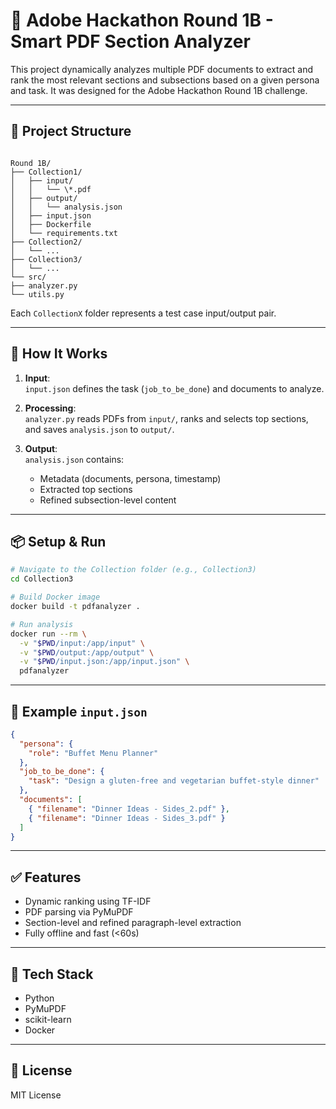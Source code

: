 # 🧠 Adobe Hackathon Round 1B - Smart PDF Section Analyzer

This project dynamically analyzes multiple PDF documents to extract and rank the most relevant sections and subsections based on a given persona and task. It was designed for the Adobe Hackathon Round 1B challenge.

---

## 📁 Project Structure

```

Round 1B/
├── Collection1/
│   ├── input/
│   │   └── \*.pdf
│   ├── output/
│   │   └── analysis.json
│   ├── input.json
│   ├── Dockerfile
│   └── requirements.txt
├── Collection2/
│   └── ...
├── Collection3/
│   └── ...
└── src/
├── analyzer.py
└── utils.py

````

Each `CollectionX` folder represents a test case input/output pair.

---

## 🚀 How It Works

1. **Input**:  
   `input.json` defines the task (`job_to_be_done`) and documents to analyze.

2. **Processing**:  
   `analyzer.py` reads PDFs from `input/`, ranks and selects top sections, and saves `analysis.json` to `output/`.

3. **Output**:  
   `analysis.json` contains:
   - Metadata (documents, persona, timestamp)
   - Extracted top sections
   - Refined subsection-level content

---

## 📦 Setup & Run

```bash
# Navigate to the Collection folder (e.g., Collection3)
cd Collection3

# Build Docker image
docker build -t pdfanalyzer .

# Run analysis
docker run --rm \
  -v "$PWD/input:/app/input" \
  -v "$PWD/output:/app/output" \
  -v "$PWD/input.json:/app/input.json" \
  pdfanalyzer
````

---

## 📄 Example `input.json`

```json
{
  "persona": {
    "role": "Buffet Menu Planner"
  },
  "job_to_be_done": {
    "task": "Design a gluten-free and vegetarian buffet-style dinner"
  },
  "documents": [
    { "filename": "Dinner Ideas - Sides_2.pdf" },
    { "filename": "Dinner Ideas - Sides_3.pdf" }
  ]
}
```

---

## ✅ Features

* Dynamic ranking using TF-IDF
* PDF parsing via PyMuPDF
* Section-level and refined paragraph-level extraction
* Fully offline and fast (<60s)

---

## 🧠 Tech Stack

* Python
* PyMuPDF
* scikit-learn
* Docker

---

## 📝 License

MIT License
